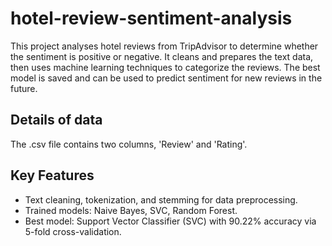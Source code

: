 # hotel-review-sentiment-analysis
This project analyses hotel reviews from TripAdvisor to determine whether the sentiment is positive or negative. It cleans and prepares the text data, then uses machine learning techniques to categorize the reviews. The best model is saved and can be used to predict sentiment for new reviews in the future.

## Details of data

The .csv file contains two columns, 'Review' and 'Rating'. 

## Key Features

- Text cleaning, tokenization, and stemming for data preprocessing.
- Trained models: Naive Bayes, SVC, Random Forest.
- Best model: Support Vector Classifier (SVC) with 90.22% accuracy via 5-fold cross-validation.
